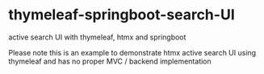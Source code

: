 # thymeleaf-springboot-search-UI
 active search UI with thymeleaf, htmx and springboot
 
Please note this is an example to demonstrate htmx active search UI using thymeleaf and has no proper MVC / backend implementation
